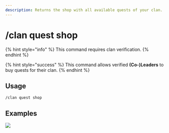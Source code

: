 ```yaml
---
description: Returns the shop with all available quests of your clan.
---
```


# /clan quest shop

{% hint style="info" %}
This command requires clan verification.
{% endhint %}

{% hint style="success" %}
This command allows verified **(Co-)Leaders** to buy quests for their clan.
{% endhint %}

## Usage

```
/clan quest shop
```

## Examples

![](https://forkman.vercel.app/_media/examples/clan/quest/shop-0.png)
